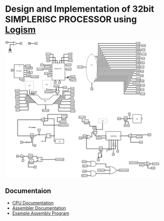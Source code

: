 # Design and Implementation of 32bit SIMPLERISC PROCESSOR using  [Logism](http://www.cburch.com/logisim/) 

![CPU](32bit-SIMPLERISCPROCESSOR/Circuit_images/processor.jpeg "CPU")

## Documentaion
- [CPU Documentation](cpudoc.md)
- [Assembler Documentation](assemblerdoc.md)
- [Example Assembly Program](example.asm)
